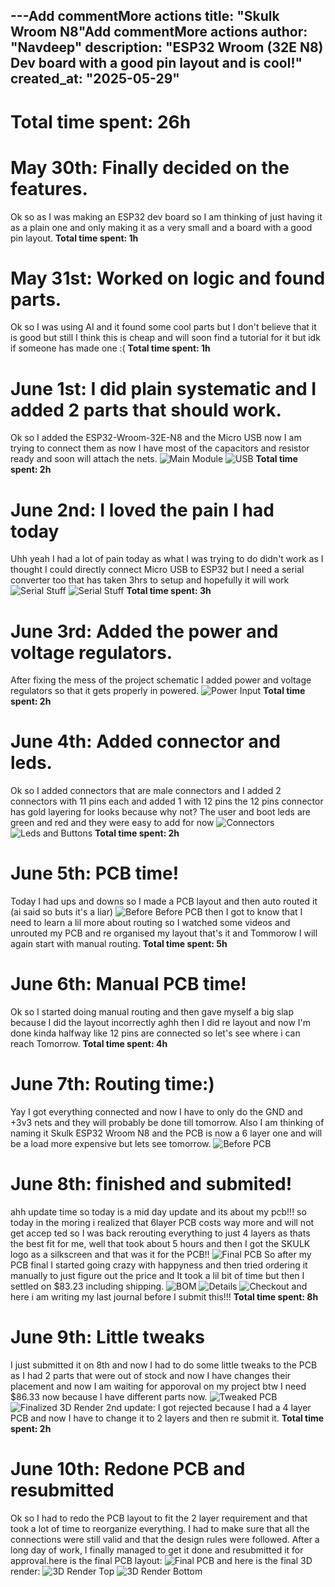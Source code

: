 ---Add commentMore actions
title: "Skulk Wroom N8"Add commentMore actions
author: "Navdeep"
description: "ESP32 Wroom (32E N8) Dev board with a good pin layout and is cool!"
created_at: "2025-05-29"
---
# Total time spent: 26h
# May 30th: Finally decided on the features.
Ok so as I was making an ESP32 dev board so I am thinking of just having it as a plain one and only making it as a very small and a board with a good pin layout.
**Total time spent: 1h**
# May 31st: Worked on logic and found parts.
Ok so I was using AI and it found some cool parts but I don't believe that it is good but still I think this is cheap and will soon find a tutorial for it but idk if someone has made one :(
**Total time spent: 1h**
# June 1st: I did plain systematic and I added 2 parts that should work.
Ok so I added the ESP32-Wroom-32E-N8 and the Micro USB now I am trying to connect them as now I have most of the capacitors and resistor ready and soon will attach the nets.
![Main Module](./Images/ESP32%20MODULE.png)
![USB](./Images/USB%20CONNECTOR.png)
**Total time spent: 2h**
# June 2nd: I loved the pain I had today
Uhh yeah I had a lot of pain today as what I was trying to do didn't work as I thought I could directly connect Micro USB to ESP32 but I need a serial converter too that has taken 3hrs to setup and hopefully it will work
![Serial Stuff](./Images/USB%20TO%20SERIAL.png)
![Serial Stuff](./Images/SERIAL%20SIGNALS%20HANDLING.png)
**Total time spent: 3h**
# June 3rd: Added the power and voltage regulators.
After fixing the mess of the project schematic I added power and voltage regulators so that it gets properly in powered.
![Power Input](./Images/Power%20Input.png)
**Total time spent: 2h**
# June 4th: Added connector and leds.
Ok so I added connectors that are male connectors and I added 2 connectors with 11 pins each and added 1 with 12 pins the 12 pins connector has gold layering for looks because why not? The user and boot leds are green and red and they were easy to add for now
![Connectors](./Images/CONNECTORS.png)
![Leds and Buttons](./Images/LEDS%20AND%20BUTTONS.png)
**Total time spent: 2h**
# June 5th: PCB time!
Today I had ups and downs so I made a PCB layout and then auto routed it (ai said so buts it's a liar)
![Before Before PCB](./Images/Before%20Before%20PCB.png)
then I got to know that I need to learn a lil more about routing so I watched some videos and unrouted my PCB and re organised my layout that's it and Tommorow I will again start with manual routing.
**Total time spent: 5h**
# June 6th: Manual PCB time!
Ok so I started doing manual routing and then gave myself a big slap because I did the layout incorrectly aghh then I did re layout and now I'm done kinda halfway like 12 pins are connected so let's see where i can reach Tomorrow.
**Total time spent: 4h**
# June 7th: Routing time:)
Yay I got everything connected and now I have to only do the GND and +3v3 nets and they will probably be done till tomorrow. Also I am thinking of naming it Skulk ESP32 Wroom N8 and the PCB is now a 6 layer one and will be a load more expensive but lets see tomorrow.
![Before PCB](./Images/Before%20PCB.png)
# June 8th: finished and submited!
ahh update time so today is a mid day update and its about my pcb!!! so today in the moring i realized that 6layer PCB costs way more and will not get accep ted so I was back rerouting everything to just 4 layers as thats the best fit for me, well that took about 5 hours and then I got the SKULK logo as a silkscreen and that was it for the PCB!!
![Final PCB](./Images/Final%20PCB.png)
So after my PCB final I started going crazy with happyness and then tried ordering it manually to just figure out the price and It took a lil bit of time but then I settled on $83.23 including shipping. 
![BOM](./JLCPCB/BOM.png)
![Details](./JLCPCB/Details.png)
![Checkout](./JLCPCB/Checkout.png)
and here i am writing my last journal before I submit this!!!
**Total time spent: 8h**
# June 9th: Little tweaks
I just submitted it on 8th and now I had to do some little tweaks to the PCB as I had 2 parts that were out of stock and now I have changes their placement and now I am waiting for apporoval on my project btw I need $86.33 now because I have different parts now.
![Tweaked PCB](./Images/Finalized%20PCB.png)
![Finalized 3D Render](./Images/Finalized%20Render.png)
2nd update: I got rejected because I had a 4 layer PCB and now I have to change it to 2 layers and then re submit it.
**Total time spent: 2h**
# June 10th: Redone PCB and resubmitted
Ok so I had to redo the PCB layout to fit the 2 layer requirement and that took a lot of time to reorganize everything. I had to make sure that all the connections were still valid and that the design rules were followed. After a long day of work, I finally managed to get it done and resubmitted it for approval.here is the final PCB layout:
![Final PCB](./Images/Final%20PCB%20Redone.png)
and here is the final 3D render:
![3D Render Top](./Images/Final%20Render%20Top.png)
![3D Render Bottom](./Images/Final%20Render%20Bottom.png)